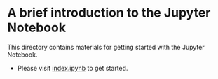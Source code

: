 # A brief introduction to the Jupyter Notebook

This directory contains materials for getting started with the Jupyter Notebook.

* Please visit [index.ipynb](index.ipynb) to get started.